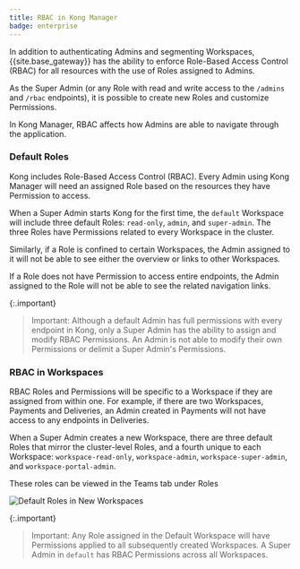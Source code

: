 ```yaml
---
title: RBAC in Kong Manager
badge: enterprise
---
```


In addition to authenticating Admins and segmenting Workspaces,
{{site.base_gateway}} has the ability to enforce Role-Based Access Control
(RBAC) for all resources with the use of Roles assigned to Admins.

As the Super Admin (or any Role with read and write
access to the `/admins` and `/rbac` endpoints), it is possible to
create new Roles and customize Permissions.

In Kong Manager, RBAC affects how Admins are able to navigate
through the application.

### Default Roles

Kong includes Role-Based Access Control (RBAC). Every Admin using Kong Manager
will need an assigned Role based on the resources they have Permission to access.

When a Super Admin starts Kong for the first time, the `default` Workspace will
include three default Roles: `read-only`, `admin`, and `super-admin`. The three
Roles have Permissions related to every Workspace in the cluster.

Similarly, if a Role is confined to certain Workspaces, the Admin assigned to it
will not be able to see either the overview or links to other Workspaces.

If a Role does not have Permission to access entire endpoints,
the Admin assigned to the Role will not be able to see the related navigation links.

{:.important}
> Important: Although a default Admin has full permissions with every
endpoint in Kong, only a Super Admin has the ability to assign and modify RBAC Permissions. An Admin is not able to modify their own Permissions or delimit a Super Admin's Permissions.

### RBAC in Workspaces

RBAC Roles and Permissions will be specific to a Workspace if they are assigned
from within one. For example, if there are two Workspaces, Payments and
Deliveries, an Admin created in Payments will not have access to any
endpoints in Deliveries.

When a Super Admin creates a new Workspace, there are three default Roles that
mirror the cluster-level Roles, and a fourth unique to each Workspace:
`workspace-read-only`, `workspace-admin`, `workspace-super-admin`, and
`workspace-portal-admin`.

These roles can be viewed in the Teams tab under Roles

![Default Roles in New Workspaces](https://doc-assets.konghq.com/1.3/manager/teams/kong-manager-default-roles.png)

{:.important}
> Important: Any Role assigned in the Default Workspace will have
Permissions applied to all subsequently created Workspaces. A Super Admin
in `default` has RBAC Permissions across all Workspaces.
